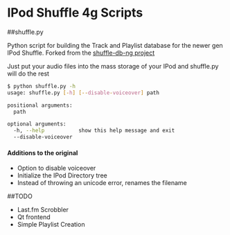 # IPod Shuffle 4g Scripts

##shuffle.py

Python script for building the Track and Playlist database for the newer gen IPod Shuffle.
Forked from the [shuffle-db-ng project](https://code.google.com/p/shuffle-db-ng/)

Just put your audio files into the mass storage of your IPod and shuffle.py will do the rest
```bash
$ python shuffle.py -h
usage: shuffle.py [-h] [--disable-voiceover] path

positional arguments:
  path

optional arguments:
  -h, --help           show this help message and exit
  --disable-voiceover
```

#### Additions to the original
* Option to disable voiceover
* Initialize the IPod Directory tree
* Instead of throwing an unicode error, renames the filename

##TODO
* Last.fm Scrobbler
* Qt frontend
* Simple Playlist Creation
